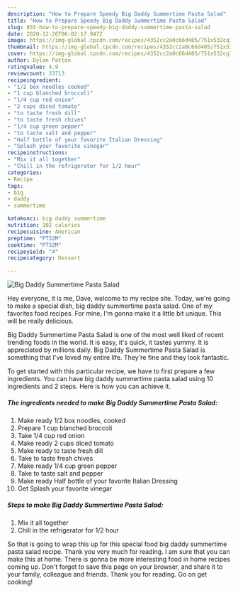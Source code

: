 ```yaml
---
description: "How to Prepare Speedy Big Daddy Summertime Pasta Salad"
title: "How to Prepare Speedy Big Daddy Summertime Pasta Salad"
slug: 855-how-to-prepare-speedy-big-daddy-summertime-pasta-salad
date: 2020-12-26T06:02:17.947Z
image: https://img-global.cpcdn.com/recipes/4352cc2a0c66d405/751x532cq70/big-daddy-summertime-pasta-salad-recipe-main-photo.jpg
thumbnail: https://img-global.cpcdn.com/recipes/4352cc2a0c66d405/751x532cq70/big-daddy-summertime-pasta-salad-recipe-main-photo.jpg
cover: https://img-global.cpcdn.com/recipes/4352cc2a0c66d405/751x532cq70/big-daddy-summertime-pasta-salad-recipe-main-photo.jpg
author: Dylan Patton
ratingvalue: 4.9
reviewcount: 33713
recipeingredient:
- "1/2 box noodles cooked"
- "1 cup blanched broccoli"
- "1/4 cup red onion"
- "2 cups diced tomato"
- "to taste fresh dill"
- "to taste fresh chives"
- "1/4 cup green pepper"
- "to taste salt and pepper"
- "Half bottle of your favorite Italian Dressing"
- "Splash your favorite vinegar"
recipeinstructions:
- "Mix it all together"
- "Chill in the refrigerator for 1/2 hour"
categories:
- Recipe
tags:
- big
- daddy
- summertime

katakunci: big daddy summertime 
nutrition: 102 calories
recipecuisine: American
preptime: "PT32M"
cooktime: "PT32M"
recipeyield: "4"
recipecategory: Dessert

---
```



![Big Daddy Summertime Pasta Salad](https://img-global.cpcdn.com/recipes/4352cc2a0c66d405/751x532cq70/big-daddy-summertime-pasta-salad-recipe-main-photo.jpg)

Hey everyone, it is me, Dave, welcome to my recipe site. Today, we're going to make a special dish, big daddy summertime pasta salad. One of my favorites food recipes. For mine, I'm gonna make it a little bit unique. This will be really delicious.

Big Daddy Summertime Pasta Salad is one of the most well liked of recent trending foods in the world. It is easy, it's quick, it tastes yummy. It is appreciated by millions daily. Big Daddy Summertime Pasta Salad is something that I've loved my entire life. They're fine and they look fantastic.




To get started with this particular recipe, we have to first prepare a few ingredients. You can have big daddy summertime pasta salad using 10 ingredients and 2 steps. Here is how you can achieve it.

<!--inarticleads1-->

##### The ingredients needed to make Big Daddy Summertime Pasta Salad:

1. Make ready 1/2 box noodles, cooked
1. Prepare 1 cup blanched broccoli
1. Take 1/4 cup red onion
1. Make ready 2 cups diced tomato
1. Make ready to taste fresh dill
1. Take to taste fresh chives
1. Make ready 1/4 cup green pepper
1. Take to taste salt and pepper
1. Make ready Half bottle of your favorite Italian Dressing
1. Get Splash your favorite vinegar




<!--inarticleads2-->

##### Steps to make Big Daddy Summertime Pasta Salad:

1. Mix it all together
1. Chill in the refrigerator for 1/2 hour




So that is going to wrap this up for this special food big daddy summertime pasta salad recipe. Thank you very much for reading. I am sure that you can make this at home. There is gonna be more interesting food in home recipes coming up. Don't forget to save this page on your browser, and share it to your family, colleague and friends. Thank you for reading. Go on get cooking!
